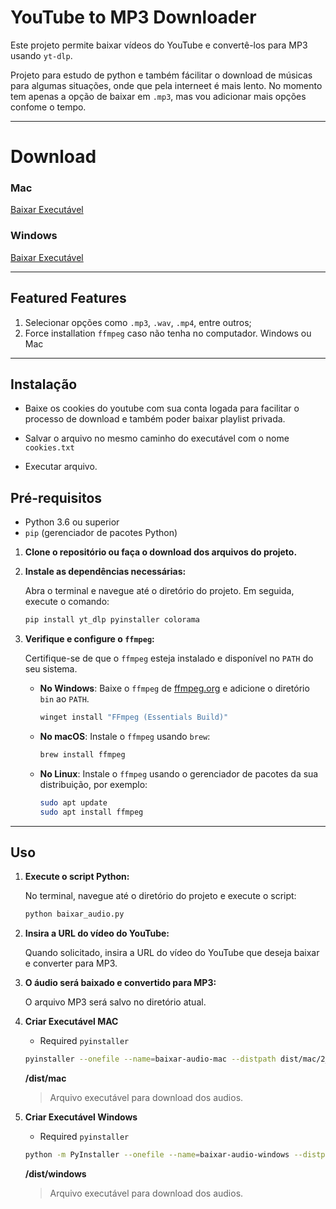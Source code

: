 # YouTube to MP3 Downloader

Este projeto permite baixar vídeos do YouTube e convertê-los para MP3 usando `yt-dlp`.

Projeto para estudo de python e também fácilitar o download de músicas para algumas situações, onde que pela interneet é mais lento.
No momento tem apenas a opção de baixar em `.mp3`, mas vou adicionar mais opções confome o tempo.

---
# Download

### Mac
[Baixar Executável](dist/mac/baixar-audio-mac)

### Windows
[Baixar Executável](dist/windows/baixar-audio-windows.exe)

---
## Featured Features
1. Selecionar opções como `.mp3`, `.wav`, `.mp4`, entre outros;
2. Force installation `ffmpeg` caso não tenha no computador. Windows ou Mac 

---
## Instalação

- Baixe os cookies do youtube com sua conta logada para facilitar o processo de download e também poder baixar playlist privada.

- Salvar o arquivo no mesmo caminho do executável com o nome `cookies.txt`

- Executar arquivo.


## Pré-requisitos

- Python 3.6 ou superior
- `pip` (gerenciador de pacotes Python)

1. **Clone o repositório ou faça o download dos arquivos do projeto.**

2. **Instale as dependências necessárias:**

    Abra o terminal e navegue até o diretório do projeto. Em seguida, execute o comando:

    ```bash
    pip install yt_dlp pyinstaller colorama
    ```

3. **Verifique e configure o `ffmpeg`:**

    Certifique-se de que o `ffmpeg` esteja instalado e disponível no `PATH` do seu sistema.

    - **No Windows**: Baixe o `ffmpeg` de [ffmpeg.org](https://ffmpeg.org/download.html) e adicione o diretório `bin` ao `PATH`.
       ```bash
       winget install "FFmpeg (Essentials Build)"
       ```

    - **No macOS**: Instale o `ffmpeg` usando `brew`:

        ```bash
        brew install ffmpeg
        ```

    - **No Linux**: Instale o `ffmpeg` usando o gerenciador de pacotes da sua distribuição, por exemplo:

        ```bash
        sudo apt update
        sudo apt install ffmpeg
        ```
---
## Uso

1. **Execute o script Python:**

    No terminal, navegue até o diretório do projeto e execute o script:

    ```bash
    python baixar_audio.py
    ```

2. **Insira a URL do vídeo do YouTube:**

    Quando solicitado, insira a URL do vídeo do YouTube que deseja baixar e converter para MP3.

3. **O áudio será baixado e convertido para MP3:**

    O arquivo MP3 será salvo no diretório atual.
   
4. **Criar Executável MAC**
    - Required `pyinstaller`

    ```bash
    pyinstaller --onefile --name=baixar-audio-mac --distpath dist/mac/2_0 baixar_audio.py
    ```

   **/dist/mac**
   > Arquivo executável para download dos audios.

5. **Criar Executável Windows**
    - Required `pyinstaller`
    ```bash
    python -m PyInstaller --onefile --name=baixar-audio-windows --distpath dist/windows/2_0 baixar_audio.py
    ``` 

    **/dist/windows**
   > Arquivo executável para download dos audios.
